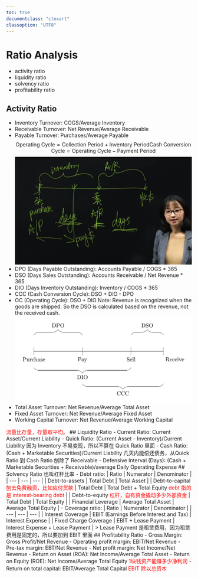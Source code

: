 ```yaml
---
toc: true
documentclass: "ctexart"
classoption: "UTF8"
---
```

# Ratio Analysis
- activity ratio
- liquidity ratio
- solvency ratio
- profitability ratio
## Activity Ratio
- Inventory Turnover: COGS/Average Inventory
- Receivable Turnover: Net Revenue/Average Receivable
- Payable Turnover: Purchases/Average Payable
$$
\text{Operating Cycle} = \text{Collection Period} + \text{Inventory Period}
\text{Cash Conversion Cycle} = \text{Operating Cycle} - \text{Payment Period}
$$
![Period 之间关系](2024-02-14_11-52-49.jpg)
- DPO (Days Payable Outstanding): Accounts Payable / COGS * 365
- DSO (Days Sales Outstanding): Accounts Receivable / Net Revenue * 365
- DIO (Days Inventory Outstanding): Inventory / COGS * 365
- CCC (Cash Conversion Cycle): DSO + DIO - DPO
- OC (Operating Cycle): DSO + DIO
Note: Revenue is recognized when the goods are shipped. So the DSO is calculated based on the revenue, not the received cash.
![alt text](act-1.png)
- Total Asset Turnover: Net Revenue/Average Total Asset
- Fixed Asset Turnover: Net Revenue/Average Fixed Asset
- Working Capital Turnover: Net Revenue/Average Working Capital
<!-- red color -->
<span style="color:red">
流量比存量，存量取平均。
</span>
## Liquidity Ratio
- Current Ratio: Current Asset/Current Liability
- Quick Ratio: (Current Asset - Inventory)/Current Liability 因为 Inventory 不易变现，所以不算在 Quick Ratio 里面
- Cash Ratio: (Cash + Marketable Securities)/Current Liability 几天内能偿还债务，从Quick Ratio 到 Cash Ratio 刨除了 Receivable
- Defensive Interval (Days): (Cash + Marketable Securities + Receivable)/average Daily Operating Expense
## Solvency Ratio
也叫杠杆比率
- Debt ratio:
| Ratio | Numerator | Denominator |
| --- | --- | --- |
| Debt-to-assets | Total Debt | Total Asset |
| Debt-to-capital  <span style="color:red"> 刨去免费融资，比如应付货款 </span> | Total Debt | Total Debt + Total Equity <span style="color:red"> debt 指的是 interest-bearing debt </span> |
| Debt-to-equity <span style="color:red"> 杠杆，自有资金撬动多少外部资金 </span>| Total Debt | Total Equity |
| Financial Leverage | Average Total Asset | Average Total Equity |
- Coverage ratio:
| Ratio | Numerator | Denominator |
| --- | --- | --- |
| Interest Coverage | EBIT (Earnings Before Interest and Tax) | Interest Expense |
| Fixed Charge Coverage | EBIT + Lease Payment | Interest Expense + Lease Payment |
> Lease Payment 是租赁费用，因为租赁费用是固定的，所以要加到 EBIT 里面
## Profitability Ratio
- Gross Margin: Gross Profit/Net Revenue
- Operating profit margin: EBIT/Net Revenue
- Pre-tax margin: EBT/Net Revenue
- Net profit margin: Net Income/Net Revenue
- Return on Asset (ROA): Net Income/Average Total Asset
- Return on Equity (ROE): Net Income/Average Total Equity <span style="color:red"> 1块钱资产能赚多少净利润 </span>
- Return on total capital: EBIT/Average Total Capital <span style="color:red"> EBIT 除以总资本 </span>
